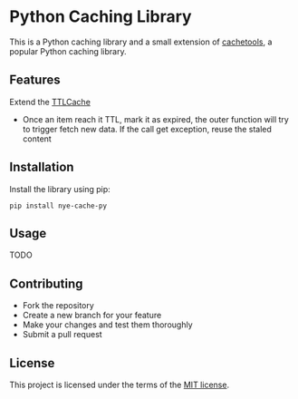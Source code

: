 # Python Caching Library

This is a Python caching library and a small extension of [cachetools](https://github.com/tkem/cachetools), a popular Python caching library.

## Features

Extend the [TTLCache](https://cachetools.readthedocs.io/en/latest/index.html?highlight=cache#cachetools.TTLCache)

* Once an item reach it TTL, mark it as expired, the outer function will try to trigger fetch new data. If the call get exception, reuse the staled content

## Installation

Install the library using pip:

```
pip install nye-cache-py
```

## Usage

TODO

## Contributing

- Fork the repository
- Create a new branch for your feature
- Make your changes and test them thoroughly
- Submit a pull request

## License

This project is licensed under the terms of the [MIT license](https://opensource.org/licenses/MIT).
